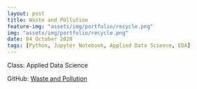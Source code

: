 ```yaml
---
layout: post
title: Waste and Pollution
feature-img: "assets/img/portfolio/recycle.png"
img: "assets/img/portfolio/recycle.png"
date: 04 October 2020
tags: [Python, Jupyter Notebook, Applied Data Science, EDA]
---
```

Class: Applied Data Science

GitHub:
[Waste and Pollution](https://github.com/knmoses/DSC680-Waste-and-Pollution)
